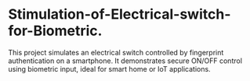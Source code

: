 # Stimulation-of-Electrical-switch-for-Biometric.
This project simulates an electrical switch controlled by fingerprint authentication on a smartphone. It demonstrates secure ON/OFF control using biometric input, ideal for smart home or IoT applications.
